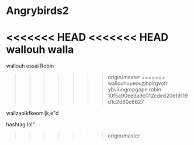 # Angrybirds2

<<<<<<< HEAD
<<<<<<< HEAD
wallouh
walla
=======
wallouh essai Robin
>>>>>>> origin/master
=======
wallouhoueouzjhpirgvofr
ybviuogropgope robin
>>>>>>> 10f5a90ee9a9c012cded20e19119d1c2d60c6627

wallzaoikfkeomijk,e"d

hashtag lol"
>>>>>>> origin/master
